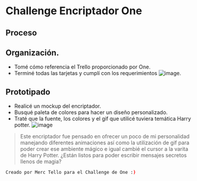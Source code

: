 # Challenge Encriptador One
## Proceso


## Organización.

- Tomé cómo referencia el Trello proporcionado por One.
- Terminé todas las tarjetas y cumplí con los requerimientos
![image](https://user-images.githubusercontent.com/108855237/236759231-6ef2aa0b-9441-495e-832b-423b1a28a957.png).

## Prototipado
- Realicé un mockup del encriptador.
- Busqué paleta de colores para hacer un diseño personalizado.
- Traté que la fuente, los colores y el gif que utilicé tuviera temática Harry potter.
![image](https://user-images.githubusercontent.com/108855237/236761162-22b1d890-c4d6-43cf-82e4-44ba09eb0deb.png)

> Este encriptador fue pensado en ofrecer un poco de mi personalidad
> manejando diferentes animaciones así como la utilización de gif para poder
> crear ese ambiente mágico e igual cambié el cursor a la varita de Harry Potter.
> ¿Están listos para poder escribir mensajes secretos llenos de magia?


```sh
Creado por Merc Tello para el Challenge de One :)
```

